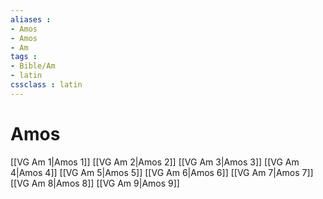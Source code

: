 ```yaml
---
aliases : 
- Amos
- Amos
- Am
tags : 
- Bible/Am
- latin
cssclass : latin
---
```


# Amos

[[VG Am 1|Amos 1]]
[[VG Am 2|Amos 2]]
[[VG Am 3|Amos 3]]
[[VG Am 4|Amos 4]]
[[VG Am 5|Amos 5]]
[[VG Am 6|Amos 6]]
[[VG Am 7|Amos 7]]
[[VG Am 8|Amos 8]]
[[VG Am 9|Amos 9]]
